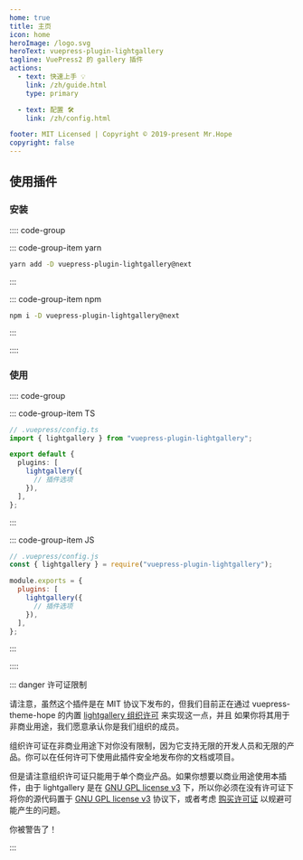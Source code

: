 ```yaml
---
home: true
title: 主页
icon: home
heroImage: /logo.svg
heroText: vuepress-plugin-lightgallery
tagline: VuePress2 的 gallery 插件
actions:
  - text: 快速上手 💡
    link: /zh/guide.html
    type: primary

  - text: 配置 🛠
    link: /zh/config.html

footer: MIT Licensed | Copyright © 2019-present Mr.Hope
copyright: false
---
```


## 使用插件

### 安装

:::: code-group

::: code-group-item yarn

```bash
yarn add -D vuepress-plugin-lightgallery@next
```

:::

::: code-group-item npm

```bash
npm i -D vuepress-plugin-lightgallery@next
```

:::

::::

### 使用

:::: code-group

::: code-group-item TS

```ts
// .vuepress/config.ts
import { lightgallery } from "vuepress-plugin-lightgallery";

export default {
  plugins: [
    lightgallery({
      // 插件选项
    }),
  ],
};
```

:::

::: code-group-item JS

```js
// .vuepress/config.js
const { lightgallery } = require("vuepress-plugin-lightgallery");

module.exports = {
  plugins: [
    lightgallery({
      // 插件选项
    }),
  ],
};
```

:::

::::

::: danger 许可证限制

请注意，虽然这个插件是在 MIT 协议下发布的，但我们目前正在通过 vuepress-theme-hope 的内置 [lightgallery 组织许可](https://www.lightgalleryjs.com/license/) 来实现这一点，并且 如果你将其用于非商业用途，我们愿意承认你是我们组织的成员。

组织许可证在非商业用途下对你没有限制，因为它支持无限的开发人员和无限的产品。你可以在任何许可下使用此插件安全地发布你的文档或项目。

但是请注意组织许可证只能用于单个商业产品。如果你想要以商业用途使用本插件，由于 lightgallery 是在 [GNU GPL license v3](https://www.gnu.org/licenses/gpl-3.0.html) 下，所以你必须在没有许可证下将你的源代码置于 [GNU GPL license v3](https://www.gnu.org/licenses/gpl-3.0.html) 协议下，或者考虑 [购买许可证](https://www.lightgalleryjs.com/license/) 以规避可能产生的问题。

你被警告了！

:::
